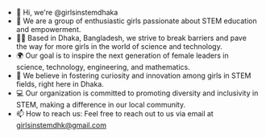 - 👋 Hi, we're @girlsinstemdhaka
- 🌟 We are a group of enthusiastic girls passionate about STEM education and empowerment.
- 👩‍🔬 Based in Dhaka, Bangladesh, we strive to break barriers and pave the way for more girls in the world of science and technology. 
- 🌍 Our goal is to inspire the next generation of female leaders in science, technology, engineering, and mathematics.
- 🌸 We believe in fostering curiosity and innovation among girls in STEM fields, right here in Dhaka.
- 💻 Our organization is committed to promoting diversity and inclusivity in STEM, making a difference in our local community. 
- 📫 How to reach us: Feel free to reach out to us via email at girlsinstemdhk@gmail.com

<!---
girlsinstemdhaka/girlsinstemdhaka is a ✨ special ✨ repository because its `README.md` (this file) appears on your GitHub profile.
You can click the Preview link to take a look at your changes.
--->
